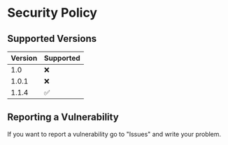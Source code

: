 # Security Policy

## Supported Versions
| Version | Supported          |
| ------- | ------------------ |
| 1.0     | :x:                |
| 1.0.1   | :x:                | 
| 1.1.4   | :white_check_mark: |

## Reporting a Vulnerability

If you want to report a vulnerability go to "Issues" and write your problem.

